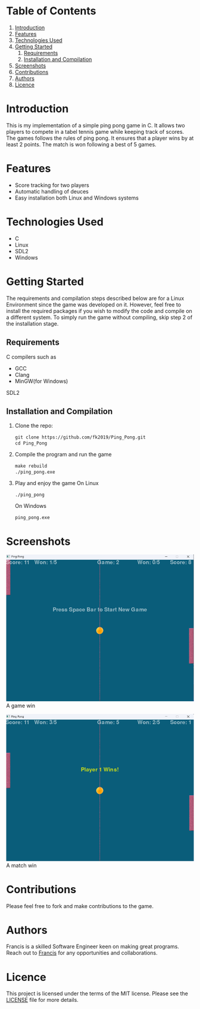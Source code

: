 
# Table of Contents

1.  [Introduction](#org03594b1)
2.  [Features](#org882471b)
3.  [Technologies Used](#orgd25c7f8)
4.  [Getting Started](#orge215d7d)
    1.  [Requirements](#org6102ac4)
    2.  [Installation and Compilation](#orgcb50129)
5.  [Screenshots](#orgf49da68)
6.  [Contributions](#org13a132d)
7.  [Authors](#org441690b)
8.  [Licence](#orgd0e7365)



<a id="org03594b1"></a>

# Introduction

This is my implementation of a simple ping pong game in C. It allows two players
to compete in a tabel tennis game while keeping track of scores. The games follows the rules
of ping pong. It ensures that a player wins by at least 2 points. The match is
won following a best of 5 games.


<a id="org882471b"></a>

# Features

-   Score tracking for two players
-   Automatic handling of deuces
-   Easy installation both Linux and Windows systems


<a id="orgd25c7f8"></a>

# Technologies Used

-   C
-   Linux
-   SDL2
-   Windows


<a id="orge215d7d"></a>

# Getting Started

The requirements and compilation steps described below are for a Linux Environment since the game was developed on
it. However, feel free to install the required packages if you wish to modify the code and compile on a different system.
To simply run the game without compiling, skip step 2 of the installation stage.


<a id="org6102ac4"></a>

## Requirements

C compilers such as

-   GCC
-   Clang
-   MinGW(for Windows)

SDL2


<a id="orgcb50129"></a>

## Installation and Compilation

1.  Clone the repo:
    
        git clone https://github.com/fk2019/Ping_Pong.git
        cd Ping_Pong
2.  Compile the program and run the game
    
        make rebuild
        ./ping_pong.exe
3.  Play and enjoy the game
    On Linux
    
        ./ping_pong
    
    On Windows
    
        ping_pong.exe


<a id="orgf49da68"></a>

# Screenshots

![img](./images/game_win.png "A game win")
A game win

![img](./images/match_win.png "A match win")
A match win


<a id="org13a132d"></a>

# Contributions

Please feel free to fork and make contributions to the game.


<a id="org441690b"></a>

# Authors

Francis is a skilled Software Engineer keen on making great programs. Reach out to [Francis](mailto:fkmuiruri8@gmail.com) for any opportunities and collaborations.


<a id="orgd0e7365"></a>

# Licence

This project is licensed under the terms of the MIT license. Please see the [LICENSE](./LICENCE.txt) file for more details.


